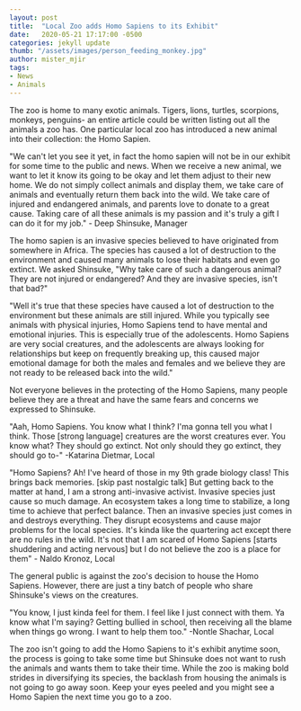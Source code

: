 ```yaml
---
layout: post
title:  "Local Zoo adds Homo Sapiens to its Exhibit"
date:   2020-05-21 17:17:00 -0500
categories: jekyll update
thumb: "/assets/images/person_feeding_monkey.jpg"
author: mister_mjir
tags:
- News
- Animals
---
```


The zoo is home to many exotic animals. Tigers, lions, turtles, scorpions, monkeys, penguins- an entire article could be written listing
out all the animals a zoo has. One particular local zoo has introduced a new animal into their collection: the Homo Sapien.

"We can't let you see it yet, in fact the homo sapien will not be in our exhibit for some time to the public and news. When we receive
a new animal, we want to let it know its going to be okay and let them adjust to their new home. We do not simply collect animals and
display them, we take care of animals and eventually return them back into the wild. We take care of injured and endangered animals,
and parents love to donate to a great cause. Taking care of all these animals is my passion and it's truly a gift I can do it for my
job." - Deep Shinsuke, Manager

The homo sapien is an invasive species believed to have originated from somewhere in Africa. The species has caused a lot of destruction
to the environment and caused many animals to lose their habitats and even go extinct. We asked Shinsuke, "Why take care of such a
dangerous animal? They are not injured or endangered? And they are invasive species, isn't that bad?"

"Well it's true that these species have caused a lot of destruction to the environment but these animals are still injured. While you
typically see animals with physical injuries, Homo Sapiens tend to have mental and emotional injuries. This is especially true of the
adolescents. Homo Sapiens are very social creatures, and the adolescents are always looking for relationships but keep on frequently
breaking up, this caused major emotional damage for both the males and females and we believe they are not ready to be released back
into the wild."

Not everyone believes in the protecting of the Homo Sapiens, many people believe they are a threat and have the same fears and concerns
we expressed to Shinsuke.

"Aah, Homo Sapiens. You know what I think? I'ma gonna tell you what I think. Those [strong language] creatures are the worst creatures
ever. You know what? They should go extinct. Not only should they go extinct, they should go to-" -Katarina Dietmar, Local

"Homo Sapiens? Ah! I've heard of those in my 9th grade biology class! This brings back memories. [skip past nostalgic talk] But getting
back to the matter at hand, I am a strong anti-invasive activist. Invasive species just cause so much damage. An ecosystem takes a long
time to stabilize, a long time to achieve that perfect balance. Then an invasive species just comes in and destroys everything. They
disrupt ecosystems and cause major problems for the local species. It's kinda like the quartering act except there are no rules in the
wild. It's not that I am scared of Homo Sapiens [starts shuddering and acting nervous] but I do not believe the zoo is a place for them" - Naldo Kronoz, Local

The general public is against the zoo's decision to house the Homo Sapiens. However, there are just a tiny batch of people who share
Shinsuke's views on the creatures.

"You know, I just kinda feel for them. I feel like I just connect with them. Ya know what I'm saying? Getting bullied in school, then
receiving all the blame when things go wrong. I want to help them too." -Nontle Shachar, Local

The zoo isn't going to add the Homo Sapiens to it's exhibit anytime soon, the process is going to take some time but Shinsuke does not
want to rush the animals and wants them to take their time. While the zoo is making bold strides in diversifying its species, the
backlash from housing the animals is not going to go away soon. Keep your eyes peeled and you might see a Homo Sapien the next time you
go to a zoo.
